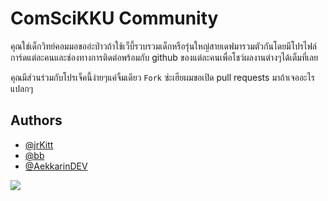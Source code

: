 
# ComSciKKU Community

คุณใช่เด็กวิทย์คอมมอขออ่ะป่าวถ้าใช้เว็บี้รวบรวมเด็กหรือรุ่นใหญ่สายเดฟมารวมตัวกันโดยมีโปรไฟล์การ์ดแต่ละคนและช่องทางการติดต่อพร้อมกับ github ของแต่ละคนเพื่อโชว์ผลงานต่างๆได้เต็มที่เลย

คุณมีส่วนร่วมกับโปรเจ็คนี้ง่ายๆแค่จิ้มเดียว ```Fork```  ซ่ะเฮียผมขอเปิด pull requests มาถ้าเจออะไรแปลกๆ

    
## Authors

- [@jrKitt](https://www.github.com/jrKitt)
- [@bb](https://github.com/B-bsw)
- [@AekkarinDEV](https://github.com/AekkarinDEV)

<img src="https://i.pinimg.com/736x/45/05/5f/45055fa20e629152b19d7aa50d554a43.jpg" />
